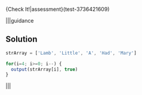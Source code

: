 
{Check It!|assessment}(test-3736421609)

|||guidance
## Solution
```javascript
strArray = ['Lamb', 'Little', 'A', 'Had', 'Mary']

for(i=4; i>=0; i--) {
  output(strArray[i], true)
}
```
|||